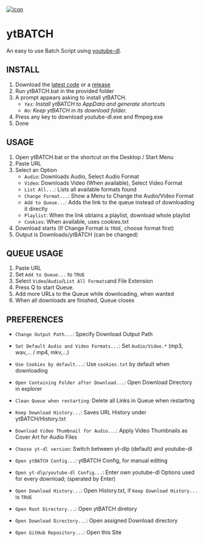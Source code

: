 [![icon](https://github.com/eppic/ytBATCH/blob/main/bin/256.ico)](https://github.com/eppic/ytBATCH)
# ytBATCH
An easy to use Batch Script using [youtube-dl](https://github.com/ytdl-org/youtube-dl).  

## INSTALL

1. Download the [latest code](https://github.com/eppic/ytBATCH/archive/refs/heads/main.zip) or a [release](https://github.com/eppic/ytBATCH/releases)  
2. Run ytBATCH.bat in the provided folder  
3. A prompt appears asking to install ytBATCH.  
   - *`Yes`: Install ytBATCH to AppData and generate shortcuts*  
   - *`No`: Keep ytBATCH in its download folder.*  
4. Press any key to download youtube-dl.exe and ffmpeg.exe  
5. Done  

## USAGE

1. Open ytBATCH.bat or the shortcut on the Desktop / Start Menu  
2. Paste URL  
3. Select an Option  
   - `Audio`: Downloads Audio, Select Audio Format  
   - `Video`: Downloads Video (When available), Select Video Format  
   - `List All...`: Lists all available formats found
   - `Change Format...`: Show a Menu to Change the Audio/Video Format
   - `Add to Queue...`: Adds the link to the queue instead of downloading it directly
   - `Playlist`: When the link obtains a playlist, download whole playlist
   - `Cookies`: When available, uses cookies.txt  
4. Download starts (If Change Format is `TRUE`, choose format first)
5. Output is Downloads/ytBATCH (can be changed)

## QUEUE USAGE

1. Paste URL
2. Set `Add to Queue...` to `TRUE`
3. Select `Video`/`Audio`/`List All Formats`and File Extension
4. Press Q to start Queue.
5. Add more URLs to the Queue while downloading, when wanted
6. When all downloads are finished, Queue closes

## PREFERENCES

 - `Change Output Path...`: Specify Download Output Path
 - `Set Default Audio and Video Formats...`: Set `Audio/Video.*` (mp3, wav,... / mp4, mkv,...)
 - `Use Cookies by default...`: Use `cookies.txt` by default when downloading
 - `Open Containing Folder after Download...`: Open Download Directory in explorer
 - `Clean Queue when restarting`: Delete all Links in Queue when restarting
 - `Keep Download History...`: Saves URL History under ytBATCH/History.txt
 - `Download Video Thumbnail for Audio...`: Apply Video Thumbnails as Cover Art for Audio Files
 - `Choose yt-dl version`: Switch between yt-dlp (default) and youtube-dl
  
 - `Open ytBATCH Config...`: ytBATCH Config, for manual editing
 - `Open yt-dlp/youtube-dl Config...`: Enter own youtube-dl Options used for every download; (sperated by Enter)
 - `Open Download History...`: Open History.txt, if `Keep Download History...` is `TRUE`
 - `Open Root Directory...`: Open ytBATCH diretory
 - `Open Download Directory...`: Open assigned Download directory
 - `Open GitHub Repository...`: Open this Site
